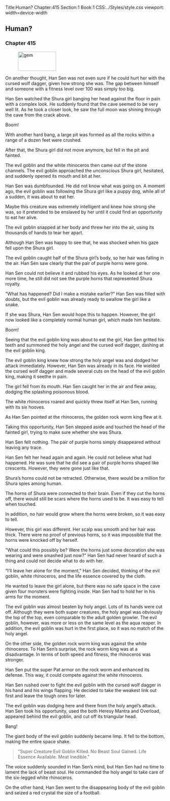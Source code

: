 Title:Human? 
Chapter:415 
Section:1 
Book:1 
CSS:../Styles/style.css 
viewport: width=device-width
  
## Human?
### Chapter 415 
<figure>
	<img src="../Images/gem.gif" alt="gem" id="gem" width="120" height="60" />
</figure>
  

  
  On another thought, Han Sen was not even sure if he could hurt her with the cursed wolf dagger, given how strong she was. The gap between himself and someone with a fitness level over 100 was simply too big.

Han Sen watched the Shura girl banging her head against the floor in pain with a complex look. He suddenly found that the cave seemed to be very well lit. As he took a closer look, he saw the full moon was shining through the cave from the crack above.

Boom!

With another hard bang, a large pit was formed as all the rocks within a range of a dozen feet were crushed.

After that, the Shura girl did not move anymore, but fell in the pit and fainted.

The evil goblin and the white rhinoceros then came out of the stone channels. The evil goblin approached the unconscious Shura girl, hesitated, and suddenly opened its mouth and bit at her.

Han Sen was dumbfounded. He did not know what was going on. A moment ago, the evil goblin was following the Shura girl like a puppy dog, while all of a sudden, it was about to eat her.

Maybe this creature was extremely intelligent and knew how strong she was, so it pretended to be enslaved by her until it could find an opportunity to eat her alive.

The evil goblin snapped at her body and threw her into the air, using its thousands of hands to tear her apart.

Although Han Sen was happy to see that, he was shocked when his gaze fell upon the Shura girl.

The evil goblin caught half of the Shura girl’s body, so her hair was falling in the air. Han Sen saw clearly that the pair of purple horns were gone.

Han Sen could not believe it and rubbed his eyes. As he looked at her one more time, he still did not see the purple horns that represented Shura royalty.

"What has happened? Did I make a mistake earlier?" Han Sen was filled with doubts, but the evil goblin was already ready to swallow the girl like a snake.

If she was Shura, Han Sen would hope this to happen. However, the girl now looked like a completely normal human girl, which made him hesitate.

Boom!

Seeing that the evil goblin king was about to eat the girl, Han Sen gritted his teeth and summoned the holy angel and the cursed wolf dagger, dashing at the evil goblin king.

The evil goblin king knew how strong the holy angel was and dodged her attack immediately. However, Han Sen was already in its face. He wielded the cursed wolf dagger and made several cuts on the head of the evil goblin king, making it seethe in pain.

The girl fell from its mouth. Han Sen caught her in the air and flew away, dodging the splashing poisonous blood.

The white rhinoceros roared and quickly threw itself at Han Sen, running with its six hooves.

As Han Sen pointed at the rhinoceros, the golden rock worm king flew at it.

Taking this opportunity, Han Sen stepped aside and touched the head of the fainted girl, trying to make sure whether she was Shura.

Han Sen felt nothing. The pair of purple horns simply disappeared without leaving any trace.

Han Sen felt her head again and again. He could not believe what had happened. He was sure that he did see a pair of purple horns shaped like crescents. However, they were gone just like that.

Shura’s horns could not be retracted. Otherwise, there would be a million for Shura spies among human.

The horns of Shura were connected to their brain. Even if they cut the horns off, there would still be scars where the horns used to be. It was easy to tell when touched.

In addition, no hair would grow where the horns were broken, so it was easy to tell.

However, this girl was different. Her scalp was smooth and her hair was thick. There were no proof of previous horns, so it was impossible that the horns were knocked off by herself.

"What could this possibly be? Were the horns just some decoration she was wearing and were smashed just now?" Han Sen had never heard of such a thing and could not decide what to do with her.

"I’ll leave her alone for the moment," Han Sen decided, thinking of the evil goblin, white rhinoceros, and the life essence covered by the cloth.

He wanted to leave the girl alone, but there was no safe space in the cave given four monsters were fighting inside. Han Sen had to hold her in his arms for the moment.

The evil goblin was almost beaten by holy angel. Lots of its hands were cut off. Although they were both super creatures, the holy angel was obviously the top of the top, even comparable to the adult golden growler. The evil goblin, however, was more or less on the same level as the aqua reaper. In addition, the evil goblin was hurt in the first place, so it was no match of the holy angel.

On the other side, the golden rock worm king was against the white rhinoceros. To Han Sen’s surprise, the rock worm king was at a disadvantage. In terms of both speed and fitness, the rhinoceros was stronger.

Han Sen put the super Pat armor on the rock worm and enhanced its defense. This way, it could compete against the white rhinoceros.

Han Sen rushed over to fight the evil goblin with the cursed wolf dagger in his hand and his wings flapping. He decided to take the weakest link out first and leave the tough ones for later.

The evil goblin was dodging here and there from the holy angel’s attack. Han Sen took his opportunity, used the both Heresy Mantra and Overload, appeared behind the evil goblin, and cut off its triangular head.

Bang!

The giant body of the evil goblin suddenly became limp. It fell to the bottom, making the entire space shake.

> "Super Creature Evil Goblin Killed. No Beast Soul Gained. Life Essence Available. Meat Inedible."

The voice suddenly sounded in Han Sen’s mind, but Han Sen had no time to lament the lack of beast soul. He commanded the holy angel to take care of the six-legged white rhinoceros.

On the other hand, Han Sen went to the disappearing body of the evil goblin and seized a red crystal the size of a football.

